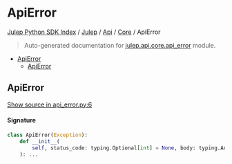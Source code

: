 # ApiError

[Julep Python SDK Index](../../../README.md#julep-python-sdk-index) / [Julep](../../index.md#julep) / [Api](../index.md#api) / [Core](./index.md#core) / ApiError

> Auto-generated documentation for [julep.api.core.api_error](../../../../../../../julep/api/core/api_error.py) module.

- [ApiError](#apierror)
  - [ApiError](#apierror-1)

## ApiError

[Show source in api_error.py:6](../../../../../../../julep/api/core/api_error.py#L6)

#### Signature

```python
class ApiError(Exception):
    def __init__(
        self, status_code: typing.Optional[int] = None, body: typing.Any = None
    ): ...
```